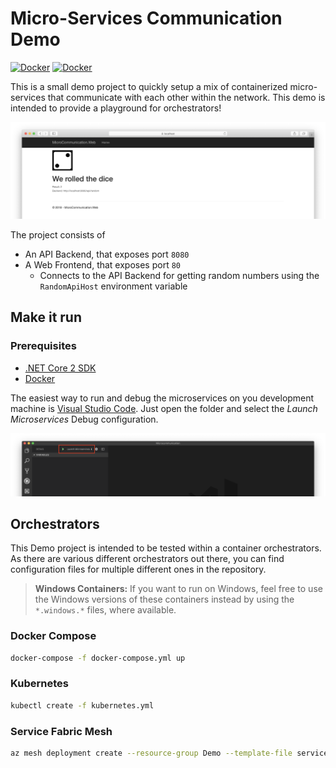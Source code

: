 # Micro-Services Communication Demo

[![Docker](https://img.shields.io/badge/Docker-API-blue.svg)](https://hub.docker.com/r/robinmanuelthiel/microcommunication-api/) [![Docker](https://img.shields.io/badge/Docker-Web-blue.svg)](https://hub.docker.com/r/robinmanuelthiel/microcommunication-web/)

This is a small demo project to quickly setup a mix of containerized micro-services that communicate with each other within the network. This demo is intended to provide a playground for orchestrators!

![Screenshot of the Web Frontend](Assets/Screenshot.png)

The project consists of

- An API Backend, that exposes port `8080`
- A Web Frontend, that exposes port `80`
  - Connects to the API Backend for getting random numbers using the `RandomApiHost` environment variable

## Make it run

### Prerequisites

- [.NET Core 2 SDK](https://dotnet.microsoft.com/download)
- [Docker](https://www.docker.com/products/docker-desktop)

The easiest way to run and debug the microservices on you development machine is [Visual Studio Code](https://code.visualstudio.com/). Just open the folder and select the *Launch Microservices* Debug configuration.

![Screenshot of Visual Studio Code](Assets/LaunchInVsCode.png)

## Orchestrators

This Demo project is intended to be tested within a container orchestrators. As there are various different orchestrators out there, you can find configuration files for multiple different ones in the repository.

> **Windows Containers:** If you want to run on Windows, feel free to use the Windows versions of these containers instead by using the `*.windows.*` files, where available.

### Docker Compose

```bash
docker-compose -f docker-compose.yml up
```

### Kubernetes

```bash
kubectl create -f kubernetes.yml
```

### Service Fabric Mesh

```bash
az mesh deployment create --resource-group Demo --template-file servicefabric-mesh.json
```
